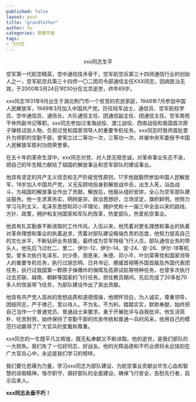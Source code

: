 ```yaml
---
published: false
layout: post
title: "grandfather"
author: Yu
categories: 聚类不能
tags:
- 飞行员
---
```


<center>xxx同志生平</center>

空军第一代航空精英，空中通信技术骨干，空军航空兵第三十四师通信行业的创始人之一，空军航空兵第三十四师一〇二团司令部通信主任XXX同志，因病医治无效，于2000年3月24日1时30分在北京逝世，终年69岁。

xxx同志1931年9月出生于湖北荆门市一个贫苦的农民家庭，1948年7月参加中国人民解放军，1949年3月加入中国共产党。历任陆军战士、通信员、空军航校学员、空中通信员、通信长、大队通信主任、团通信副主任、团通信主任、空军南苑干休所副书记等职。xxx同志参加过淮海战役、渡江战役、西南战役和我国首次原子弹核试验人物，负担过党和国家领导人的重要专机任务。xxx同志时我师首批晋升为师职的空勤干部，曾荣立过二等功一次，三等功一次，并被中央军委授予中国人民解放军胜利功勋荣誉章。

在五十年的革命生涯中，xxx同志对党、对人民无限忠诚，对革命事业矢志不渝，把自己的毕生精力献给了祖国的解放事业和空军部队的建设事业。

他具有坚定的共产主义信念和无产阶级党性原则，17岁他就毅然参加中国人民解放军，18岁加入中国共产党，义无反顾地投身到解放战中去，出生入死，浴血战斗，为祖国的解放事业作出了贡献。解放后，他服从组织安排，全心为空军部队建设服务。他一生求真务实，明辨是非，政治思想好，立场坚定，旗帜鲜明。他努力学习马列主义、毛泽东思想和邓小平理论，拥护党和十一届三中全会以来的路线、方针、政策，拥护和支持国家和军队的改革，热爱部队，热爱航空事业。

他具有扎实勤奋不断进取的工作作风。入伍以来，他凭着对更名理想和事业的执着对革命理想和事业的执着追求，凭着对部队建设极端负责的态度，他努力提高自己的文化水平，不断钻研业务技能，最终成为空军特级飞行人员，部队通信业务的带头人。他先后飞过杜二、里二、伊尔-12、伊尔-14、安-24、安-26、伊尔-18等机型。曾多次执行毛泽东、刘少奇、周恩来、朱德、邓小平、叶剑英等党和国家领导人的重要专机任务，执行过胡志明、日共书记、挪威首相等外国首脑及外国代表团任务，执行过我国第一颗原子弹爆炸的保障及高原试航等特种任务，也曾多次执行过去苏联、越南、朝鲜等国家的飞行任务。担任教员期间，先后完成了20多批70多人的改装带飞任务，为部队建设作出了突出贡献。

他具有共产党人高尚的思想品质和道德情操，他襟怀坦白，为人诚实，尊重领导，团结同志，严于律己，宽以待人。不为名，不为利，踏踏实实，默默奉献，始终把自己当作一个普通党员、普通战士来要求。勇于开展批评与自我批评。他生活简朴、吃苦耐劳，始终保持了空勤干部的优良传统和普通一兵的风采，他用自己的模范行动赢得了广大官兵的爱戴和尊重。

xxx同志的一生既平凡又辉煌，既无私奉献又不断进取。他的逝世，是我们部队的一大损失。我们失了一位好同志、好战友。他的光辉品德和不朽业绩将永远铭刻在广大官兵心中，永远是我们学习的榜样。


我们要化悲痛为力量，学习xxx同志为部队建设、为航空事业贡献出毕生心血和智慧的进取精神，恪尽职守，搞好部队的全面建设，确保飞行安全，告慰先行者，启示后来人。

**xxx同志永垂不朽！**
